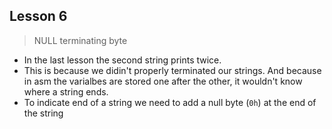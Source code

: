 ## Lesson 6
> NULL terminating byte

- In the last lesson the second string prints twice.
- This is because we didin't properly terminated our strings. And because in asm the varialbes are stored one after the other, it wouldn't know where a string ends.
- To indicate end of a string we need to add a null byte (`0h`) at the end of the string

